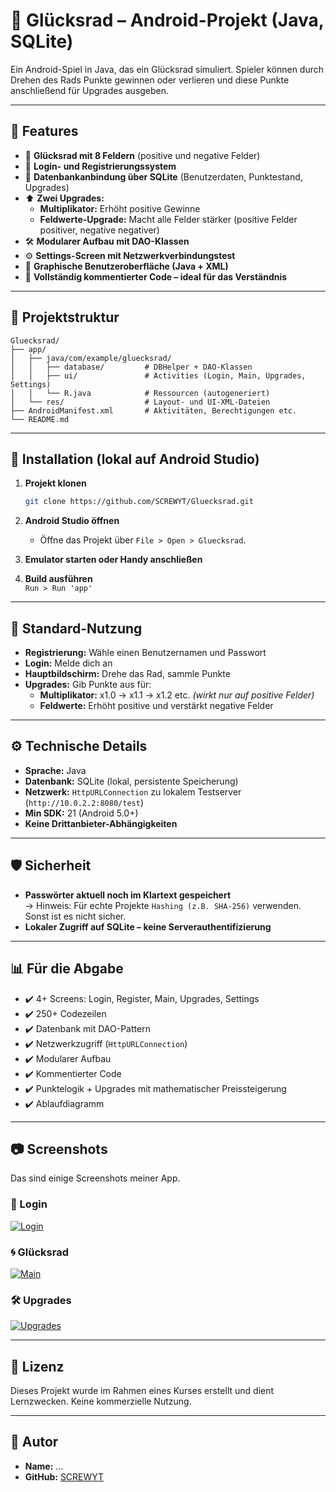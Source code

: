 # 🎡 Glücksrad – Android-Projekt (Java, SQLite)

Ein Android-Spiel in Java, das ein Glücksrad simuliert. Spieler können durch Drehen des Rads Punkte gewinnen oder verlieren und diese Punkte anschließend für Upgrades ausgeben.

---

## 📱 Features

- 🎯 **Glücksrad mit 8 Feldern** (positive und negative Felder)
- 🔐 **Login- und Registrierungssystem**
- 💾 **Datenbankanbindung über SQLite** (Benutzerdaten, Punktestand, Upgrades)
- ⬆️ **Zwei Upgrades:**
  - **Multiplikator:** Erhöht positive Gewinne
  - **Feldwerte-Upgrade:** Macht alle Felder stärker (positive Felder positiver, negative negativer)
- 🛠️ **Modularer Aufbau mit DAO-Klassen**
- ⚙️ **Settings-Screen mit Netzwerkverbindungstest**
- 🎨 **Graphische Benutzeroberfläche (Java + XML)**
- 💬 **Vollständig kommentierter Code – ideal für das Verständnis**

---

## 🧱 Projektstruktur

```
Gluecksrad/
├── app/
│   ├── java/com/example/gluecksrad/
│   │   ├── database/         # DBHelper + DAO-Klassen
│   │   ├── ui/               # Activities (Login, Main, Upgrades, Settings)
│   │   └── R.java            # Ressourcen (autogeneriert)
│   └── res/                  # Layout- und UI-XML-Dateien
├── AndroidManifest.xml       # Aktivitäten, Berechtigungen etc.
└── README.md
```

---

## 🚀 Installation (lokal auf Android Studio)

1. **Projekt klonen**  
   ```bash
   git clone https://github.com/SCREWYT/Gluecksrad.git
   ```

2. **Android Studio öffnen**
   - Öffne das Projekt über `File > Open > Gluecksrad`.

3. **Emulator starten oder Handy anschließen**

4. **Build ausführen**  
   `Run > Run 'app'`

---

## 🔑 Standard-Nutzung

- **Registrierung:** Wähle einen Benutzernamen und Passwort
- **Login:** Melde dich an
- **Hauptbildschirm:** Drehe das Rad, sammle Punkte
- **Upgrades:** Gib Punkte aus für:
  - **Multiplikator:** x1.0 → x1.1 → x1.2 etc. _(wirkt nur auf positive Felder)_
  - **Feldwerte:** Erhöht positive und verstärkt negative Felder

---

## ⚙️ Technische Details

- **Sprache:** Java
- **Datenbank:** SQLite (lokal, persistente Speicherung)
- **Netzwerk:** `HttpURLConnection` zu lokalem Testserver (`http://10.0.2.2:8080/test`)
- **Min SDK:** 21 (Android 5.0+)
- **Keine Drittanbieter-Abhängigkeiten**

---

## 🛡️ Sicherheit

- **Passwörter aktuell noch im Klartext gespeichert**  
  → Hinweis: Für echte Projekte `Hashing (z.B. SHA-256)` verwenden. Sonst ist es nicht sicher.
- **Lokaler Zugriff auf SQLite – keine Serverauthentifizierung**

---

## 📊 Für die Abgabe

- ✔️ 4+ Screens: Login, Register, Main, Upgrades, Settings
- ✔️ 250+ Codezeilen
- ✔️ Datenbank mit DAO-Pattern
- ✔️ Netzwerkzugriff (`HttpURLConnection`)
- ✔️ Modularer Aufbau
- ✔️ Kommentierter Code
- ✔️ Punktelogik + Upgrades mit mathematischer Preissteigerung
- ✔️ Ablaufdiagramm

---

## 📷 Screenshots

Das sind einige Screenshots meiner App.

### 🔐 Login
[![Login](screenshots/login_screen.png)](screenshots/login_screen.png)

### 🌀 Glücksrad
[![Main](screenshots/main_screen.png)](screenshots/main_screen.png)

### 🛠️ Upgrades
[![Upgrades](screenshots/upgrades_screen.png)](screenshots/upgrades_screen.png)


---

## 📄 Lizenz

Dieses Projekt wurde im Rahmen eines Kurses erstellt und dient Lernzwecken. Keine kommerzielle Nutzung.

---

## 👤 Autor

- **Name:** ...
- **GitHub:** [SCREWYT](https://github.com/SCREWYT)
